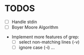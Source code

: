 # TODOS

- [ ] Handle stdin
- [ ] Boyer Moore Algorithm
- Implement more features of grep:
  - [ ] select non-matching lines (-v)
  - [ ] ignore case (-i)
  ...